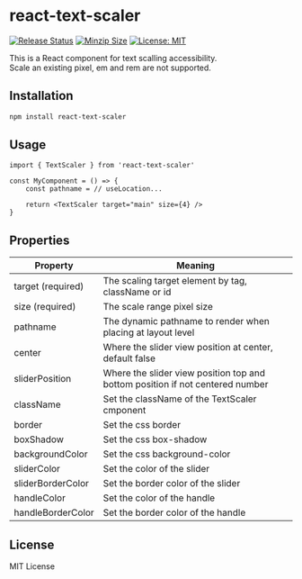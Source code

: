 # react-text-scaler

[![Release Status](https://img.shields.io/github/release/su-pull/react-text-scaler.svg)](https://github.com/su-pull/react-text-scaler/releases/latest)
[![Minzip Size](https://img.shields.io/bundlephobia/minzip/react-text-scaler)](https://bundlephobia.com/package/react-text-scaler)
[![License: MIT](https://img.shields.io/badge/License-MIT-blue.svg)](https://opensource.org/licenses/MIT)

This is a React component for text scalling accessibility.  
Scale an existing pixel, em and rem are not supported.

## Installation

```sh
npm install react-text-scaler
```

## Usage

```tsx
import { TextScaler } from 'react-text-scaler'

const MyComponent = () => {
    const pathname = // useLocation...

    return <TextScaler target="main" size={4} />
}
```

## Properties

| Property          | Meaning                                                                       |
| ----------------- | ----------------------------------------------------------------------------- |
| target (required) | The scaling target element by tag, className or id                            |
| size (required)   | The scale range pixel size                                                    |
| pathname          | The dynamic pathname to render when placing at layout level                   |
| center            | Where the slider view position at center, default false                       |
| sliderPosition    | Where the slider view position top and bottom position if not centered number |
| className         | Set the className of the TextScaler cmponent                                  |
| border            | Set the css border                                                            |
| boxShadow         | Set the css box-shadow                                                        |
| backgroundColor   | Set the css background-color                                                  |
| sliderColor       | Set the color of the slider                                                   |
| sliderBorderColor | Set the border color of the slider                                            |
| handleColor       | Set the color of the handle                                                   |
| handleBorderColor | Set the border color of the handle                                            |

## License

MIT License
